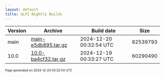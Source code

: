```yaml
---
layout: default
title: GLPI Nightly Builds
---
```


Version|Archive|Build date|Size
---|---|---|---
main|[main-e5db895.tar.gz](main-e5db895.tar.gz)|2024-12-20 00:32:54 UTC|82539793
10.0|[10.0-ba4cf32.tar.gz](10.0-ba4cf32.tar.gz)|2024-12-19 00:33:27 UTC|60290490

<font size="1">Page generated on 2024-12-20 00:32:54 UTC</font>
